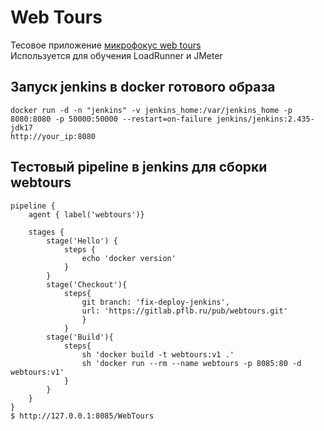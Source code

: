 Web Tours
=========

Тесовое приложение [микрофокус web tours](https://marketplace.microfocus.com/appdelivery/content/web-tours-sample-application)  
Используется для обучения LoadRunner и JMeter




Запуск jenkins в docker готового образа
------
```
docker run -d -n "jenkins" -v jenkins_home:/var/jenkins_home -p 8080:8080 -p 50000:50000 --restart=on-failure jenkins/jenkins:2.435-jdk17
http://your_ip:8080
```

Тестовый pipeline в jenkins для сборки webtours
------
```
pipeline {
    agent { label('webtours')}

    stages {
        stage('Hello') {
            steps {
                echo 'docker version'
            }
        }
        stage('Checkout'){
            steps{
                git branch: 'fix-deploy-jenkins',
                url: 'https://gitlab.pflb.ru/pub/webtours.git'
                }
            }
        stage('Build'){
            steps{
                sh 'docker build -t webtours:v1 .'
                sh 'docker run --rm --name webtours -p 8085:80 -d webtours:v1'
            }
        }
    }
}
$ http://127.0.0.1:8085/WebTours
```



